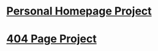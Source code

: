 # [Personal Homepage Project](pellegrt2.github.io)
# [404 Page Project](pellegrt2.github.io/404.html)
